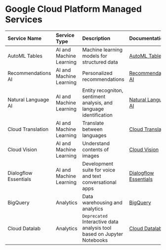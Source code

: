 # Google Cloud Platform Managed Services

| Service Name | Service Type | Description | Documentation |
| :--- | :--- | :--- | :--- |
| AutoML Tables | AI and Machine Learning | Machine learning models for structured data | [AutoML Tables](https://cloud.google.com/automl-tables/docs) |
| Recommendations AI | AI and Machine Learning | Personalized recommendations | [Recommendations AI](https://cloud.google.com/recommendations) |
| Natural Language AI | AI and Machine Learning | Entity recogniton, sentiment analysis, and language identification | [Natural Language AI](https://cloud.google.com/natural-language) |
| Cloud Translation | AI and Machine Learning | Translate between languages | [Cloud Translation](https://cloud.google.com/translate) |
| Cloud Vision | AI and Machine Learning | Understand contents of images | [Cloud Vision](https://cloud.google.com/vision) |
| Dialogflow Essentials | AI and Machine Learning | Development suite for voice and text conversational apps | [Dialogflow Essentials](https://cloud.google.com/dialogflow) |
| BigQuery | Analytics | Data warehousing and analytics | [BigQuery](https://cloud.google.com/bigquery) |
| Cloud Datalab | Analytics | `Deprecated` Interactive data analysis tool based on Jupyter Notebooks | [Cloud Datalab](https://cloud.google.com/datalab/docs) |
